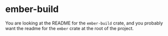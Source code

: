 # ember-build
You are looking at the README for the `ember-build` crate, and you probably want the readme for the `ember` crate at the root of the project.  
